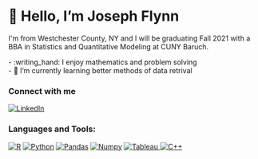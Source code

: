 <h1>👋 Hello, I’m Joseph Flynn </h1>

<p>I'm from Westchester County, NY and I will be graduating Fall 2021 with a BBA in Statistics and Quantitative Modeling at CUNY Baruch. 
</p>


<p>
- :writing_hand: I enjoy mathematics and problem solving <br>
- 🌱 I’m currently learning better methods of data retrival
</p>

<h3>Connect with me</h3>
<a href="https://www.linkedin.com/in/joseph-flynn-5446741b6/">
  <img src="https://img.shields.io/badge/LinkedIn-0077B5?style=for-the-badge&logo=linkedin&logoColor=white" alt="LinkedIn">
</a>

<h3>Languages and Tools:</h3>
<p>
  <a href="#"><img src="https://img.shields.io/badge/R-276DC3?style=for-the-badge&logo=r&logoColor=white" alt="R" ></a>
  <a href="#"><img src="https://img.shields.io/badge/Python-3776AB?style=for-the-badge&logo=python&logoColor=white" alt="Python"></a>
  <a href="#"><img src="https://img.shields.io/badge/Pandas-2C2D72?style=for-the-badge&logo=pandas&logoColor=white" alt="Pandas"></a>
  <a href="#"><img src="https://img.shields.io/badge/Numpy-777BB4?style=for-the-badge&logo=numpy&logoColor=white" alt="Numpy"></a>
  <a href="https://public.tableau.com/app/profile/joseph.flynn7320#!/?newProfile=&activeTab=0">
    <img src="https://img.shields.io/badge/Tableau-E97627?style=for-the-badge&logo=Tableau&logoColor=white" alt="Tableau">
  </a>
  <a href="#"><img src="https://img.shields.io/badge/C%2B%2B-00599C?style=for-the-badge&logo=c%2B%2B&logoColor=white" alt="C++"></a>
</p>
<!---
josephflynn2000/josephflynn2000 is a ✨ special ✨ repository because its `README.md` (this file) appears on your GitHub profile.
You can click the Preview link to take a look at your changes.
--->
